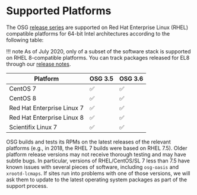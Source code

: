 Supported Platforms
===================

The OSG [release series](../release/release_series.md) are supported on Red Hat Enterprise Linux (RHEL) compatible platforms
for 64-bit Intel architectures according to the following table:

!!! note
    As of July 2020, only of a subset of the software stack is supported on RHEL 8-compatible platforms.
    You can track packages released for EL8 through our [release notes](../release/notes.md).

| Platform                   | OSG 3.5 | OSG 3.6 |
|----------------------------|---------|---------|
| CentOS 7                   | &#9989; | &#9989; |
| CentOS 8                   | &#9989; | &#9989; |
| Red Hat Enterprise Linux 7 | &#9989; | &#9989; |
| Red Hat Enterprise Linux 8 | &#9989; | &#9989; |
| Scientifix Linux 7         | &#9989; | &#9989; |

OSG builds and tests its RPMs on the latest releases of the relevant platforms (e.g., in 2018, the RHEL 7 builds were based on RHEL 7.5).
Older platform release versions may not receive thorough testing and may have subtle bugs.
In particular, versions of RHEL/CentOS/SL 7 less than 7.5 have known issues with several pieces of software, including `osg-oasis` and `xrootd-lcmaps`.
If sites run into problems with one of those versions, we will ask them to update to the latest operating system packages as part of the support process.
